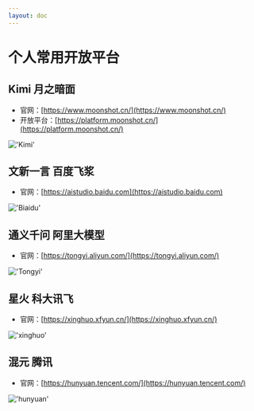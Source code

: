 ```yaml
---
layout: doc
---
```

# 个人常用开放平台

## Kimi 月之暗面

- 官网：[https://www.moonshot.cn/](https://www.moonshot.cn/)
- 开放平台：[https://platform.moonshot.cn/](https://platform.moonshot.cn/)

!['Kimi'](/img/05-api-kimi.gif)

## 文新一言 百度飞浆

- 官网：[https://aistudio.baidu.com](https://aistudio.baidu.com)

!['Biaidu'](/img/05-api-baidu.gif)

## 通义千问 阿里大模型

- 官网：[https://tongyi.aliyun.com/](https://tongyi.aliyun.com/)

!['Tongyi'](/img/05-api-tongyi.gif)

## 星火 科大讯飞

- 官网：[https://xinghuo.xfyun.cn/](https://xinghuo.xfyun.cn/)

!['xinghuo'](/img/05-api-xinghuo.gif)

## 混元 腾讯

- 官网：[https://hunyuan.tencent.com/](https://hunyuan.tencent.com/)

!['hunyuan'](/img/05-api-hunyuan.gif)
